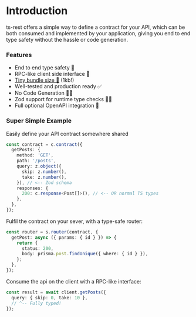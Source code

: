 # Introduction

ts-rest offers a simple way to define a contract for your API, which can be both consumed and implemented by your application, giving you end to end type safety without the hassle or code generation.

### Features

- End to end type safety 🛟
- RPC-like client side interface 📡
- [Tiny bundle size 🌟](https://bundlephobia.com/package/@ts-rest/core) (1kb!)
- Well-tested and production ready ✅
- No Code Generation 🏃‍♀️
- Zod support for runtime type checks 👮‍♀️
- Full optional OpenAPI integration 📝

### Super Simple Example

Easily define your API contract somewhere shared

```typescript
const contract = c.contract({
  getPosts: {
    method: 'GET',
    path: '/posts',
    query: z.object({
      skip: z.number(),
      take: z.number(),
    }), // <-- Zod schema
    responses: {
      200: c.response<Post[]>(), // <-- OR normal TS types
    },
  },
});
```

Fulfil the contract on your sever, with a type-safe router:

```typescript
const router = s.router(contract, {
  getPost: async ({ params: { id } }) => {
    return {
      status: 200,
      body: prisma.post.findUnique({ where: { id } }),
    };
  },
});
```

Consume the api on the client with a RPC-like interface:

```typescript
const result = await client.getPosts({
  query: { skip: 0, take: 10 },
  // ^-- Fully typed!
});
```
